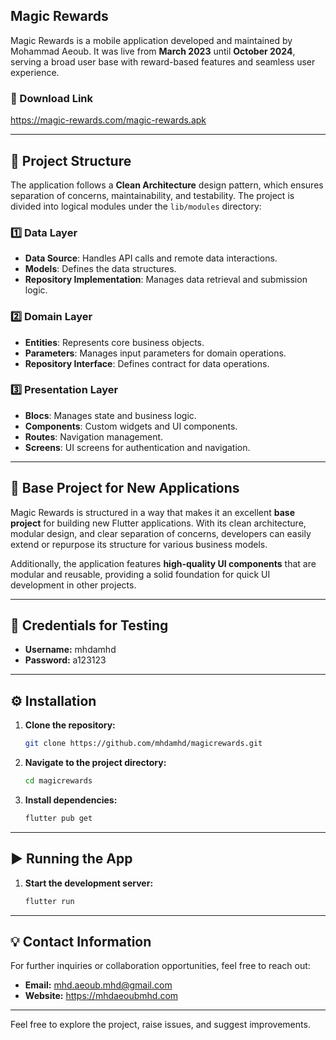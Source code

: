 ## Magic Rewards

Magic Rewards is a mobile application developed and maintained by Mohammad Aeoub. It was live from **March 2023** until **October 2024**, serving a broad user base with reward-based features and seamless user experience.

### 📱 Download Link

https://magic-rewards.com/magic-rewards.apk

---

## 📂 Project Structure

The application follows a **Clean Architecture** design pattern, which ensures separation of concerns, maintainability, and testability. The project is divided into logical modules under the `lib/modules` directory:

### 1️⃣ Data Layer

* **Data Source**: Handles API calls and remote data interactions.
* **Models**: Defines the data structures.
* **Repository Implementation**: Manages data retrieval and submission logic.

### 2️⃣ Domain Layer

* **Entities**: Represents core business objects.
* **Parameters**: Manages input parameters for domain operations.
* **Repository Interface**: Defines contract for data operations.

### 3️⃣ Presentation Layer

* **Blocs**: Manages state and business logic.
* **Components**: Custom widgets and UI components.
* **Routes**: Navigation management.
* **Screens**: UI screens for authentication and navigation.

---

## 🚀 Base Project for New Applications

Magic Rewards is structured in a way that makes it an excellent **base project** for building new Flutter applications. With its clean architecture, modular design, and clear separation of concerns, developers can easily extend or repurpose its structure for various business models.

Additionally, the application features **high-quality UI components** that are modular and reusable, providing a solid foundation for quick UI development in other projects.

---

## 🔑 Credentials for Testing

* **Username:** mhdamhd
* **Password:** a123123

---

## ⚙️ Installation

1. **Clone the repository:**

   ```bash
   git clone https://github.com/mhdamhd/magicrewards.git
   ```

2. **Navigate to the project directory:**

   ```bash
   cd magicrewards
   ```

3. **Install dependencies:**

   ```bash
   flutter pub get
   ```

---

## ▶️ Running the App

1. **Start the development server:**

   ```bash
   flutter run
   ```

---

## 💡 Contact Information

For further inquiries or collaboration opportunities, feel free to reach out:

* **Email:** mhd.aeoub.mhd@gmail.com
* **Website:** https://mhdaeoubmhd.com

---

Feel free to explore the project, raise issues, and suggest improvements.
